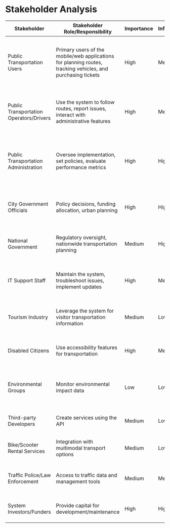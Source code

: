 # Stakeholder Analysis

| Stakeholder | Stakeholder Role/Responsibility | Importance | Influence | Interests/Positive Impacts | Concerns |
|-------------|--------------------------------|------------|-----------|---------------------------|----------|
| Public Transportation Users | Primary users of the mobile/web applications for planning routes, tracking vehicles, and purchasing tickets | High | Medium | Easy navigation of public transport, reduced wait times, convenient ticket purchasing, reliable information | App usability, privacy concerns, accuracy of real-time data, accessibility features |
| Public Transportation Operators/Drivers | Use the system to follow routes, report issues, interact with administrative features | High | Medium | Optimized routes, better communication with management, data-driven decision making | Learning curve, increased monitoring, system reliability |
| Public Transportation Administration | Oversee implementation, set policies, evaluate performance metrics | High | High | Improved fleet management, data analytics for planning, increased ridership, operational efficiency | Implementation costs, staff training, system integration with existing infrastructure |
| City Government Officials | Policy decisions, funding allocation, urban planning | High | High | Better city mobility, reduced congestion, environmental benefits, tourism enhancement | Budget constraints, political considerations, meeting citizen expectations |
| National Government | Regulatory oversight, nationwide transportation planning | Medium | High | Standardized transportation systems, improved inter-city connectivity | Regulatory compliance, national security considerations |
| IT Support Staff | Maintain the system, troubleshoot issues, implement updates | High | Medium | Clear system architecture, reliable performance | Technical complexity, security vulnerabilities, integration challenges |
| Tourism Industry | Leverage the system for visitor transportation information | Medium | Low | Improved visitor experience, integration with tourism sites | Coverage of tourist destinations, multilingual support |
| Disabled Citizens | Use accessibility features for transportation | High | Medium | Improved mobility options, accessibility features | Ease of use, adequate accessibility features, reliable service |
| Environmental Groups | Monitor environmental impact data | Low | Low | Carbon footprint reduction, promotion of public transport | Accurate environmental metrics, actual impact on car usage reduction |
| Third-party Developers | Create services using the API | Medium | Low | Open API access, documentation, integration opportunities | API stability, documentation quality |
| Bike/Scooter Rental Services | Integration with multimodal transport options | Medium | Low | Business opportunities, integrated mobility solutions | Fair integration terms, visibility in the system |
| Traffic Police/Law Enforcement | Access to traffic data and management tools | Medium | Medium | Traffic management, incident response coordination | Data accuracy, security access, privacy concerns |
| System Investors/Funders | Provide capital for development/maintenance | High | High | Return on investment, system adoption metrics | Cost overruns, timeline delays, adoption rates |

